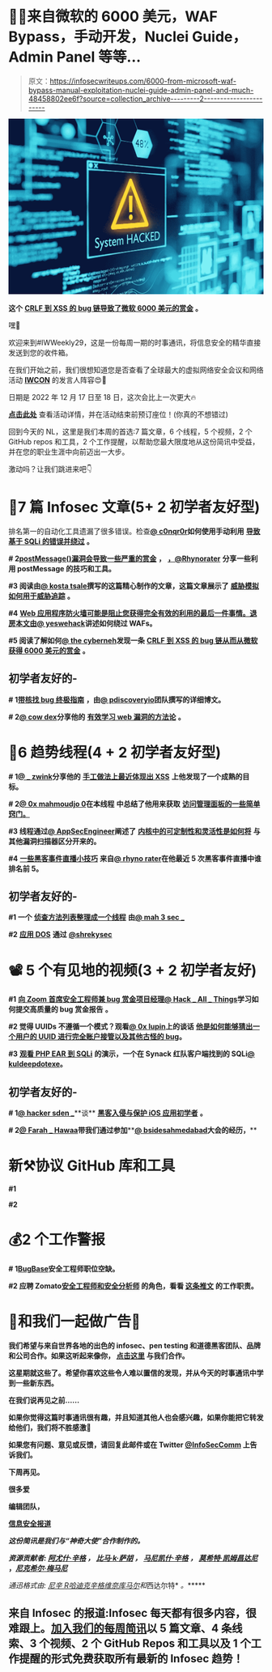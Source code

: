 # 👩‍💻来自微软的 6000 美元，WAF Bypass，手动开发，Nuclei Guide，Admin Panel 等等…

> 原文：<https://infosecwriteups.com/6000-from-microsoft-waf-bypass-manual-exploitation-nuclei-guide-admin-panel-and-much-48458802ee6f?source=collection_archive---------2----------------------->

![](img/df59f4ed7dafb375bd908acf53f1e447.png)

**这个** [**CRLF 到 XSS 的 bug 链导致了微软 6000 美元的赏金**](/6000-with-microsoft-hall-of-fame-microsoft-firewall-bypass-crlf-to-xss-microsoft-bug-bounty-8f6615c47922) **。**

嘿👋

欢迎来到#IWWeekly29，这是一份每周一期的时事通讯，将信息安全的精华直接发送到您的收件箱。

在我们开始之前，我们很想知道您是否查看了全球最大的虚拟网络安全会议和网络活动 [**IWCON**](https://iwcon.live/) 的发言人阵容😍🙌

日期是 2022 年 12 月 17 日至 18 日，这次会比上一次更大🔥

[**点击此处**](https://iwcon.live/) 查看活动详情，并在活动结束前预订座位！(你真的不想错过)

回到今天的 NL，这里是我们本周的首选:7 篇文章，6 个线程，5 个视频，2 个 GitHub repos 和工具，2 个工作提醒，以帮助您最大限度地从这份简讯中受益，并在您的职业生涯中向前迈出一大步。

激动吗？让我们跳进来吧👇

# 📝7 篇 Infosec 文章(5+ 2 初学者友好型)

排名第一的自动化工具遗漏了很多错误。检查[**@ c0nqr0r**](https://twitter.com/c0nqr0r)**如何使用手动利用** [**导致基于 SQLi 的错误并绕过**](https://c0nqr0r.medium.com/error-based-sql-injection-with-waf-bypass-manual-exploit-100-bab36b769005) **。**

**# 2**[**postMessage()漏洞会导致一些严重的赏金**](https://rhynorater.github.io/postMessage-Braindump) **，** [**，@Rhynorater**](https://twitter.com/rhynorater) **分享一些利用 postMessage 的技巧和工具。**

**#3 阅读由**[**@ kosta tsale**](https://twitter.com/Kostastsale)**撰写的这篇精心制作的文章，这篇文章展示了** [**威胁模拟如何用于威胁追踪**](/threat-hunting-series-using-threat-emulation-for-threat-hunting-f7ccaa4b85e5) **。**

**#4** [**Web 应用程序防火墙可能是阻止您获得完全有效的利用的最后一件事情。退房本文由**](https://blog.yeswehack.com/yeswerhackers/web-application-firewall-bypass/)[**@ yeswehack**](https://twitter.com/yeswehack)**讲述如何绕过 WAFs。**

**#5 阅读了解如何**[**@ the cyberneh**](https://twitter.com/thecyberneh)**发现一条** [**CRLF 到 XSS 的 bug 链从而从微软获得 6000 美元的赏金**](/6000-with-microsoft-hall-of-fame-microsoft-firewall-bypass-crlf-to-xss-microsoft-bug-bounty-8f6615c47922) **。**

## 初学者友好的-

**# 1**[**带核找 bug 终极指南**](https://blog.projectdiscovery.io/ultimate-nuclei-guide/) **，由**[**@ pdiscoveryio**](https://blog.projectdiscovery.io/ultimate-nuclei-guide/)**团队撰写的详细博文。**

**# 2**[**@ cow dex**](https://twitter.com/cowdex)**分享他的** [**有效学习 web 漏洞的方法论**](https://cowdex.github.io/posts/my-learning-methodology-for-owasp-top-10/) **。**

# 🧵6 趋势线程(4 + 2 初学者友好型)

**# 1**[**@ _ zwink**](https://twitter.com/_zwink)**分享他的** [**手工做法上最近体现出 XSS**](https://twitter.com/_zwink/status/1580634228701552641?s=19) **上他发现了一个成熟的目标。**

**# 2**[**@ 0x mahmoudjo 0**](https://twitter.com/0xmahmoudJo0)**在本线程** **中总结了他用来获取** [**访问管理面板的一些简单窍门。**](https://twitter.com/0xmahmoudJo0/status/1579822423226318848?s=20&t=3cKafaptvMnNaw69HVVggw)

**#3 线程通过**[**@ AppSecEngineer**](https://twitter.com/AppSecEngineer)**阐述了** [**内核中的可定制性和灵活性是如何将**](https://twitter.com/AppSecEngineer/status/1580589235568246784?t=ySsCAN0bJJIwgWyj6cOv2Q&s=19) **与其他漏洞扫描器区分开来的。**

**#4** [**一些黑客事件直播小技巧**](https://twitter.com/Rhynorater/status/1579499221954473984?t=geDeVbITkT8hgkgNd1f_IQ&s=19) **来自**[**@ rhyno rater**](https://twitter.com/Rhynorater)**在他最近 5 次黑客事件直播中谁排名前 5。**

## 初学者友好的-

**#1 一个** [**侦查方法列表整理成一个线程**](https://twitter.com/Mah3Sec_/status/1579496965888671745?t=2_9w69cM3x5YS74_xFhUrQ&s=19) **由**[**@ mah 3 sec _**](https://twitter.com/Mah3Sec_)

**#2** [**应用 DOS**](https://twitter.com/shrekysec/status/1580531979337940992?t=a0kD9TSU0uBBiNm4L25C3Q&s=19) **通过** [**@shrekysec**](https://twitter.com/shrekysec)

# 📽️ 5 个有见地的视频(3 + 2 初学者友好)

**#1** [**向 Zoom 首席安全工程师兼 bug 赏金项目经理**](https://www.youtube.com/watch?v=mUYWXRI0WIo)[**@ Hack _ All _ Things**](https://twitter.com/Hack_All_Things)**学习如何提交高质量的 bug 赏金报告** **。**

**#2 觉得 UUIDs 不遵循一个模式？观看**[**@ 0x lupin**](https://twitter.com/0xLupin)**上的谈话** [**他是如何能够猜出一个用户的 UUID 进行完全账户接管以及其他古怪的 bug**](https://www.youtube.com/watch?v=EM2ZNMA3ggg)**。**

**#3** [**观看 PHP EAR 到 SQLi**](https://www.youtube.com/watch?v=8V_Kn1jHjrw) **的演示，一个在 Synack 红队客户端找到的 SQLi**[**@ kuldeepdotexe**](https://twitter.com/kuldeepdotexe)**。**

## 初学者友好的-

**# 1**[**@ hacker sden _**](https://twitter.com/hackersden_)**谈** [**黑客入侵与保护 iOS 应用初学者**](https://youtu.be/IQUf7MWzmlA) **。**

**# 2**[**@ Farah _ Hawaa**](https://twitter.com/Farah_Hawaa)**带我们通过参加****[**@ bsidesahmedabad**](https://twitter.com/bsidesahmedabad)**大会的经历，****

# **新⚒️协议 GitHub 库和工具**

****#1****

****#2****

# **💰2 个工作警报**

****# 1**[**BugBase**](https://www.linkedin.com/jobs/view/3303479457)**安全工程师职位空缺。****

****#2 应聘 Zomato**[**安全工程师和安全分析师**](https://twitter.com/prateek_0490/status/1580818165214638080?t=UCOEuyNA_GXruAVIvFSOPw&s=19) **的角色，看看** [**这条推文**](https://twitter.com/prateek_0490/status/1580902554145525760) **的工作职责。****

# **💸和我们一起做广告💸**

**我们希望与来自世界各地的出色的 infosec、pen testing 和道德黑客团队、品牌和公司合作。如果这听起来像你， [**点击这里**](https://docs.google.com/forms/d/e/1FAIpQLSfb_v6aVoJUpKBcrEV7HgoZ8FL20QWUFDTWTkxZjQHp5UEhiA/viewform) **与我们合作。****

**这星期就这些了。希望你喜欢这些令人难以置信的发现，并从今天的时事通讯中学到一些新东西。**

****在我们说再见之前……****

**如果你觉得这篇时事通讯很有趣，并且知道其他人也会感兴趣，如果你能把它转发给他们，我们将不胜感激📨**

**如果您有问题、意见或反馈，请回复此邮件或在 Twitter [@InfoSecComm](https://twitter.com/InfoSecComm) 上告诉我们。**

**下周再见。**

**很多爱**

**编辑团队，**

**[信息安全报道](https://infosecwriteups.com/)**

***这份简讯是我们与“神奇大使”合作制作的。***

***资源贡献者:* [*阿尤什·辛格*](https://twitter.com/AyushSingh1098) *，* [*比马·k·萨胡*](https://twitter.com/srb1mal) *，* [*马尼凯什·辛格*](https://twitter.com/X71n0?t=WYKqmnE22AY_ZAq73FeCOA&s=09) *，* [*莫希特·凯姆昌达尼*](https://twitter.com/mohitkchandani) ，[*尼克希尔·梅马尼*](https://twitter.com/NikhilMemane09)**

***通迅格式由:* [*尼辛 R*](https://twitter.com/thebinarybot)*[*哈迪克辛格*](https://twitter.com/Kxddah?t=_Ghby7u5rNBfUxzzjEZUUw&s=09)*[*维奈库马尔*](https://twitter.com/R007_BR34K3R)*和*西达尔特* *。******

## ****来自 Infosec 的报道:Infosec 每天都有很多内容，很难跟上。[加入我们的每周简讯](https://weekly.infosecwriteups.com/)以 5 篇文章、4 条线索、3 个视频、2 个 GitHub Repos 和工具以及 1 个工作提醒的形式免费获取所有最新的 Infosec 趋势！****